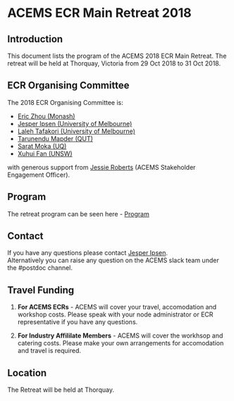 # ACEMS ECR Main Retreat 2018

## Introduction


This document lists the program of the ACEMS 2018 ECR Main Retreat. The retreat will be held at Thorquay, Victoria from 29 Oct 2018 to 31 Oct 2018. 
 
## ECR Organising Committee

The 2018 ECR Organising Committee is: 

* [Eric Zhou (Monash)](https://acems.org.au/our-people/zongzheng-zhou) 
* [Jesper Ipsen (University of Melbourne)](https://acems.org.au/our-people/jesper-ipsen) 
* [Laleh Tafakori (University of Melbourne)](https://acems.org.au/our-people/laleh-tafakori) 
* [Tarunendu Mapder (QUT)](https://acems.org.au/our-people/tarunendu-mapder)
* [Sarat Moka (UQ)](https://acems.org.au/our-people/sarat-babu-moka) 
* [Xuhui Fan (UNSW)](https://acems.org.au/our-people/xuhui-fan) 

with generous support from [Jessie Roberts](https://acems.org.au/our-people/jessie-roberts) (ACEMS Stakeholder Engagement Officer).


## Program
The retreat program can be seen here - [Program](https://github.com/ACEMS/ECR_Retreat_mid_year_2018/blob/master/Program.md)


## Contact

If you have any questions please contact [Jesper Ipsen](https://acems.org.au/our-people/jesper-ipsen).    
Alternatively you can raise any question on the ACEMS slack team under the #postdoc channel. 

## Travel Funding
1. **For ACEMS ECRs** - ACEMS will cover your travel, accomodation and workshop costs. Please speak with your node administrator or ECR representative if you have any questions.    

2. **For Industry Affililate Members** - ACEMS will cover the workhsop and catering costs. Please make your own arrangements for accomodation and travel is required. 

## Location
The Retreat will be held at Thorquay. 


